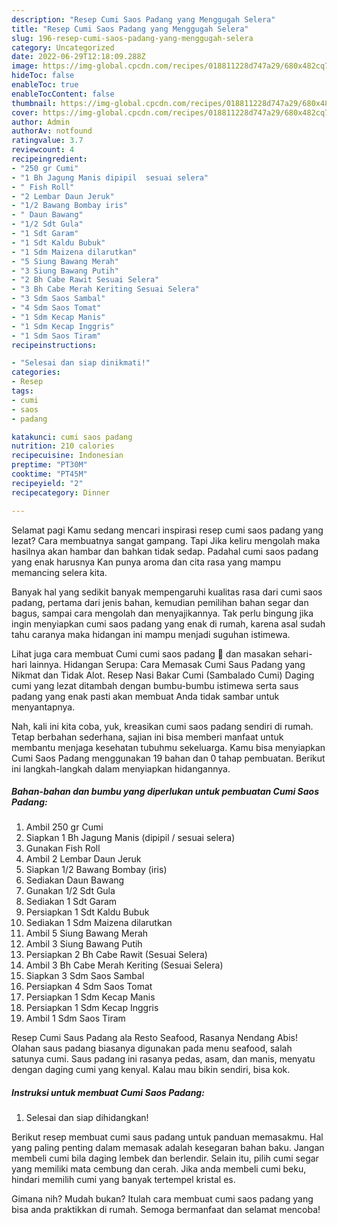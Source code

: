```yaml
---
description: "Resep Cumi Saos Padang yang Menggugah Selera"
title: "Resep Cumi Saos Padang yang Menggugah Selera"
slug: 196-resep-cumi-saos-padang-yang-menggugah-selera
category: Uncategorized
date: 2022-06-29T12:18:09.288Z
image: https://img-global.cpcdn.com/recipes/018811228d747a29/680x482cq70/cumi-saos-padang-foto-resep-utama.jpg
hideToc: false
enableToc: true
enableTocContent: false
thumbnail: https://img-global.cpcdn.com/recipes/018811228d747a29/680x482cq70/cumi-saos-padang-foto-resep-utama.jpg
cover: https://img-global.cpcdn.com/recipes/018811228d747a29/680x482cq70/cumi-saos-padang-foto-resep-utama.jpg
author: Admin
authorAv: notfound
ratingvalue: 3.7
reviewcount: 4
recipeingredient:
- "250 gr Cumi"
- "1 Bh Jagung Manis dipipil  sesuai selera"
- " Fish Roll"
- "2 Lembar Daun Jeruk"
- "1/2 Bawang Bombay iris"
- " Daun Bawang"
- "1/2 Sdt Gula"
- "1 Sdt Garam"
- "1 Sdt Kaldu Bubuk"
- "1 Sdm Maizena dilarutkan"
- "5 Siung Bawang Merah"
- "3 Siung Bawang Putih"
- "2 Bh Cabe Rawit Sesuai Selera"
- "3 Bh Cabe Merah Keriting Sesuai Selera"
- "3 Sdm Saos Sambal"
- "4 Sdm Saos Tomat"
- "1 Sdm Kecap Manis"
- "1 Sdm Kecap Inggris"
- "1 Sdm Saos Tiram"
recipeinstructions:

- "Selesai dan siap dinikmati!"
categories:
- Resep
tags:
- cumi
- saos
- padang

katakunci: cumi saos padang 
nutrition: 210 calories
recipecuisine: Indonesian
preptime: "PT30M"
cooktime: "PT45M"
recipeyield: "2"
recipecategory: Dinner

---
```



Selamat pagi Kamu sedang mencari inspirasi resep cumi saos padang yang lezat? Cara membuatnya sangat gampang. Tapi Jika keliru mengolah maka hasilnya akan hambar dan bahkan tidak sedap. Padahal cumi saos padang yang enak harusnya Kan punya aroma dan cita rasa yang mampu memancing selera kita.


Banyak hal yang sedikit banyak mempengaruhi kualitas rasa dari cumi saos padang, pertama dari jenis bahan, kemudian pemilihan bahan segar dan bagus, sampai cara mengolah dan menyajikannya. Tak perlu bingung jika ingin menyiapkan cumi saos padang yang enak di rumah, karena asal sudah tahu caranya maka hidangan ini mampu menjadi suguhan istimewa.

Lihat juga cara membuat Cumi cumi saos padang 🦑 dan masakan sehari-hari lainnya. Hidangan Serupa: Cara Memasak Cumi Saus Padang yang Nikmat dan Tidak Alot. Resep Nasi Bakar Cumi (Sambalado Cumi) Daging cumi yang lezat ditambah dengan bumbu-bumbu istimewa serta saus padang yang enak pasti akan membuat Anda tidak sambar untuk menyantapnya.


Nah, kali ini kita coba, yuk, kreasikan cumi saos padang sendiri di rumah. Tetap berbahan sederhana, sajian ini bisa memberi manfaat untuk membantu menjaga kesehatan tubuhmu sekeluarga. Kamu bisa menyiapkan Cumi Saos Padang menggunakan 19 bahan dan 0 tahap pembuatan. Berikut ini langkah-langkah dalam menyiapkan hidangannya.

<!--inarticleads1-->

##### Bahan-bahan dan bumbu yang diperlukan untuk pembuatan Cumi Saos Padang:

1. Ambil 250 gr Cumi
1. Siapkan 1 Bh Jagung Manis (dipipil / sesuai selera)
1. Gunakan  Fish Roll
1. Ambil 2 Lembar Daun Jeruk
1. Siapkan 1/2 Bawang Bombay (iris)
1. Sediakan  Daun Bawang
1. Gunakan 1/2 Sdt Gula
1. Sediakan 1 Sdt Garam
1. Persiapkan 1 Sdt Kaldu Bubuk
1. Sediakan 1 Sdm Maizena dilarutkan
1. Ambil 5 Siung Bawang Merah
1. Ambil 3 Siung Bawang Putih
1. Persiapkan 2 Bh Cabe Rawit (Sesuai Selera)
1. Ambil 3 Bh Cabe Merah Keriting (Sesuai Selera)
1. Siapkan 3 Sdm Saos Sambal
1. Persiapkan 4 Sdm Saos Tomat
1. Persiapkan 1 Sdm Kecap Manis
1. Persiapkan 1 Sdm Kecap Inggris
1. Ambil 1 Sdm Saos Tiram


Resep Cumi Saus Padang ala Resto Seafood, Rasanya Nendang Abis! Olahan saus padang biasanya digunakan pada menu seafood, salah satunya cumi. Saus padang ini rasanya pedas, asam, dan manis, menyatu dengan daging cumi yang kenyal. Kalau mau bikin sendiri, bisa kok. 

<!--inarticleads2-->

##### Instruksi untuk membuat Cumi Saos Padang:


1. Selesai dan siap dihidangkan!

Berikut resep membuat cumi saus padang untuk panduan memasakmu. Hal yang paling penting dalam memasak adalah kesegaran bahan baku. Jangan membeli cumi bila daging lembek dan berlendir. Selain itu, pilih cumi segar yang memiliki mata cembung dan cerah. Jika anda membeli cumi beku, hindari memilih cumi yang banyak tertempel kristal es. 

Gimana nih? Mudah bukan? Itulah cara membuat cumi saos padang yang bisa anda praktikkan di rumah. Semoga bermanfaat dan selamat mencoba!
